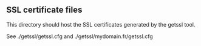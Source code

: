 ## SSL certificate files

This directory should host the SSL certificates generated by the getssl tool. 

See ./getssl/getssl.cfg and ./getssl/mydomain.fr/getssl.cfg